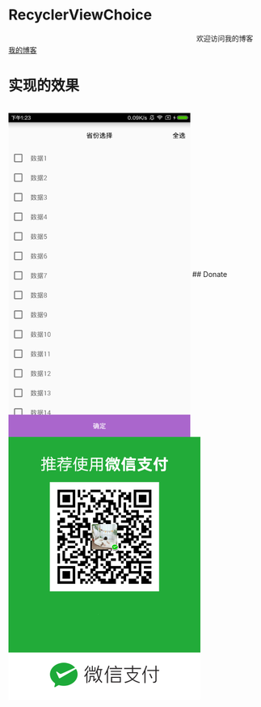 # RecyclerViewChoice
<marquee >欢迎访问我的博客</marquee>[我的博客](https://blog.csdn.net/qq_32895969)  
# 实现的效果
<br>
<img src="https://github.com/zylgithub/RecyclerViewChoice/blob/master/pic/shilitu.png" width = "360" height = "640" div align=center />
## Donate
<br>
<img src="https://github.com/zylgithub/cover/blob/master/wx/weixin.jpg" width = "380" height = "520" div align=center />
